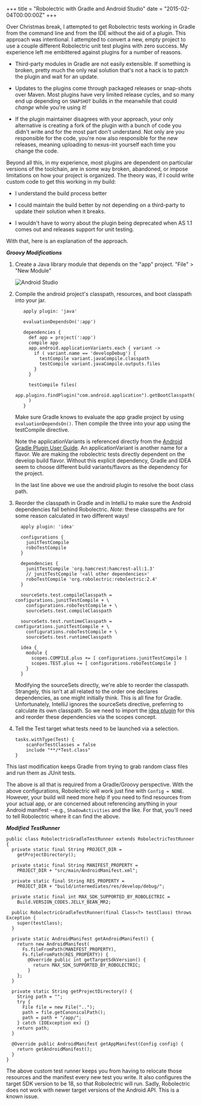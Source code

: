 +++
title = "Robolectric with Gradle and Android Studio"
date = "2015-02-04T00:00:00Z"
+++

Over Christmas break, I attempted to get Robolectric tests working in Gradle 
from the command line and from the IDE without the aid of a plugin.  This 
approach was intentional.  I attempted to convert a new, empty project to 
use a couple different Robolectric unit test plugins with zero success.
My experience left me embittered against plugins for a number of reasons.

* Third-party modules in Gradle are not easily extensible.  If something
is broken, pretty much the only real solution that's not a hack is to patch 
the plugin and wait for an update.  

* Updates to the plugins come through packaged releases or snap-shots over 
Maven. Most plugins have very limited release cycles, and so many end up 
depending on `SNAPSHOT` builds in the meanwhile that could _change_ while 
you're using it!

* If the plugin maintainer disagrees with your approach, your only 
alternative is creating a fork of the plugin with a bunch of code you 
didn't write and for the most part don't understand.  Not only are you 
responsible for the code, you're now also responsible for the new 
releases, meaning uploading to nexus-int yourself each time you change the code.

Beyond all this, in my experience, most plugins are dependent on particular 
versions of the toolchain, are in some way broken, abandoned, or impose 
limitations on how your project is organized.  The theory was, if I could write 
custom code to get this working in my build:

* I understand the build process better

* I could maintain the build better by not depending on a third-party to update 
their solution when it breaks.

* I wouldn't have to worry about the plugin being deprecated when AS 1.1 comes 
out and releases support for unit testing.

With that, here is an explanation of the approach.

***Groovy Modifications***

1. Create a Java library module that depends on the "app" project.  "File" > 
"New Module"

    ![Android Studio](/images/android-studio.png)

2. Compile the android project's classpath, resources, and boot classpath 
into your jar.

    ```language-java
       apply plugin: 'java' 

       evaluationDependsOn(':app')

       dependencies {
         def app = project(':app')
         compile app
         app.android.applicationVariants.each { variant ->
           if ( variant.name == 'developDebug') {
             testCompile variant.javaCompile.classpath
             testCompile variant.javaCompile.outputs.files
           }
         }

         testCompile files(
           app.plugins.findPlugin("com.android.application").getBootClasspath()
         )
       }
    ```

    Make sure Gradle knows to evaluate the app gradle project by using 
    `evaluationDependsOn()`.  Then compile the three into your app using 
    the testCompile directive.

    Note the applicationVariants is referenced directly from the [Android 
    Gradle Plugin User Guide](http://tools.android.com/tech-docs/new-build-system/user-guide#TOC-Advanced-Build-Customization).
    An applicationVariant is another name for a flavor.  We are making the 
    robolectric tests directly dependent on the develop build flavor. 
    Without this explicit dependency, Gradle and IDEA seem to choose 
    different build variants/flavors as the dependency for the project.

    In the last line above we use the android plugin to resolve the boot 
    class path.

3. Reorder the classpath in Gradle and in IntelliJ to make sure the Android 
dependencies fall behind Robolectric.  *Note*: these classpaths are for some 
reason calculated in two different ways!
    
     ```language-groovy
       apply plugin: 'idea'

       configurations {
         junitTestCompile
         roboTestCompile
       }
         
       dependencies {
         junitTestCompile 'org.hamcrest:hamcrest-all:1.3'
         // junitTestCompile '<all other dependencies>'
         roboTestCompile 'org.robolectric:robolectric:2.4'
       }
         
       sourceSets.test.compileClasspath = configurations.junitTestCompile + \
         configurations.roboTestCompile + \
         sourceSets.test.compileClasspath

       sourceSets.test.runtimeClasspath = configurations.junitTestCompile + \
         configurations.roboTestCompile + \
         sourceSets.test.runtimeClasspath
         
       idea {
         module {
           scopes.COMPILE.plus += [ configurations.junitTestCompile ]
           scopes.TEST.plus += [ configurations.roboTestCompile ]
         }
       }
    ```

    Modifying the sourceSets directly, we're able to reorder the classpath.
    Strangely, this isn't at all related to the order one declares
    dependencies, as one might initially think.  This is all fine for Gradle.
    Unfortunately, IntelliJ ignores the sourceSets directive, preferring to 
    calculate its own classpath.  So we need to import the [idea plugin](http://www.gradle.org/docs/current/userguide/idea_plugin.html)
    for this and reorder these dependencies via the scopes concept.

4. Tell the Test target what tests need to be launched via a selection.

    ```language-groovy
    tasks.withType(Test) {
        scanForTestClasses = false
        include "**/*Test.class"
    }
    ```

This last modification keeps  Gradle from trying to grab random class 
files and run them as JUnit tests.

The above is all that is required from a Gradle/Groovy perspective.  With the 
above configurations, Robolectric will work just fine with `Config = NONE`. However, 
your build will need more help if you need to find resources from your actual app, 
or are concerned about referencing anything in your Android manifest --e.g., 
`ShadowActivities` and the like.  For that, you'll need to tell Robolectric where 
it can find the above.

***Modified TestRunner***

```language-java
public class RobolectricGradleTestRunner extends RobolectricTestRunner {
  private static final String PROJECT_DIR =
    getProjectDirectory();

  private static final String MANIFEST_PROPERTY =
    PROJECT_DIR + "src/main/AndroidManifest.xml";

  private static final String RES_PROPERTY = 
    PROJECT_DIR + "build/intermediates/res/develop/debug/";

  private static final int MAX_SDK_SUPPORTED_BY_ROBOLECTRIC = 
    Build.VERSION_CODES.JELLY_BEAN_MR2;

  public RobolectricGradleTestRunner(final Class<?> testClass) throws Exception {
    super(testClass);
  }

  private static AndroidManifest getAndroidManifest() {
    return new AndroidManifest(
      Fs.fileFromPath(MANIFEST_PROPERTY), 
      Fs.fileFromPath(RES_PROPERTY)) {
        @Override public int getTargetSdkVersion() {
          return MAX_SDK_SUPPORTED_BY_ROBOLECTRIC;
        }
    };
  }

  private static String getProjectDirectory() {
    String path = "";
    try {
      File file = new File("..");
      path = file.getCanonicalPath();
      path = path + "/app/";
    } catch (IOException ex) {}
    return path;
  }

  @Override public AndroidManifest getAppManifest(Config config) {
    return getAndroidManifest();
  }
}
```


The above custom test runner keeps you from having to relocate those resources 
and the manifest every new test you write.  It also configures the target SDK 
version to be 18, so that Robolectric will run.  Sadly, Robolectric does not 
work with newer target versions of the Android API.  This is a known issue.
